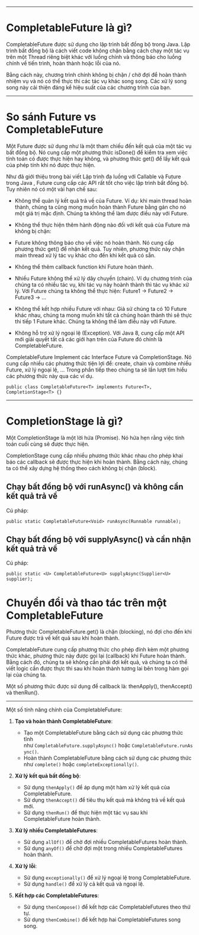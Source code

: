 
----
# CompletableFuture là gì?

CompletableFuture được sử dụng cho lập trình bất đồng bộ trong Java. Lập trình bất đồng bộ là cách viết code không chặn bằng cách chạy một tác vụ trên một Thread riêng biệt khác với luồng chính và thông báo cho luồng chính về tiến trình, hoàn thành hoặc lỗi của nó.

Bằng cách này, chương trình chính không bị chặn / chờ đợi để hoàn thành nhiệm vụ và nó có thể thực thi các tác vụ khác song song. Các xử lý song song này cải thiện đáng kể hiệu suất của các chương trình của bạn.

---
# So sánh Future vs CompletableFuture

Một Future được sử dụng như là một tham chiếu đến kết quả của một tác vụ bất đồng bộ. Nó cung cấp một phương thức isDone() để kiểm tra xem việc tính toán có được thực hiện hay không, và phương thức get() để lấy kết quả của phép tính khi nó được thực hiện.

Như đã giới thiệu trong bài viết Lập trình đa luồng với Callable và Future trong Java , Future cung cấp các API rất tốt cho việc lập trình bất đồng bộ. Tuy nhiên nó có một vài hạn chế sau:

- Không thể quản lý kết quả trả về của Future. Ví dụ: khi main thread hoàn thành, chúng ta cũng mong muốn hoàn thành Future bằng gán cho nó một giá trị mặc định. Chúng ta không thể làm được điều này với Future.
    
- Không thể thực hiện thêm hành động nào đối với kết quả của Future mà không bị chặn:
    

- Future không thông báo cho về việc nó hoàn thành. Nó cung cấp phương thức get() để nhận kết quả. Tuy nhiên, phương thức này chặn main thread xử lý tác vụ khác cho đến khi kết quả có sẵn.
    
- Không thể thêm callback function khi Future hoàn thành.
    

- Nhiều Future không thể xử lý dây chuyền (chain). Ví dụ chương trình của chúng ta có nhiều tác vụ, khi tác vụ này hoành thành thì tác vụ khác xử lý. Với Future chúng ta không thể thực hiện: Future1 -> Future2 -> Future3 -> …
    
- Không thể kết hợp nhiều Future với nhau: Giả sử chúng ta có 10 Future khác nhau, chúng ta mong muốn khi tất cả chúng hoàn thành thì sẽ thực thi tiếp 1 Future khác. Chúng ta không thể làm điều này với Future.
    
- Không hỗ trợ xử lý ngoại lệ (Exception). Với Java 8, cung cấp một API mới giải quyết tất cả các giới hạn trên của Future đó chính là CompletableFuture.
    

CompletableFuture Implement các Interface Future và CompletionStage. Nó cung cấp nhiều các phương thức tiện lợi để: create, chain và combine nhiều Future, xử lý ngoại lệ, … Trong phần tiếp theo chúng ta sẽ lần lượt tìm hiểu các phương thức này qua các ví dụ.

`public class CompletableFuture<T> implements Future<T>, CompletionStage<T> {}`

---
# CompletionStage là gì?

Một CompletionStage là một lời hứa (Promise). Nó hứa hẹn rằng việc tính toán cuối cùng sẽ được thực hiện.

CompletionStage cung cấp nhiều phương thức khác nhau cho phép khai báo các callback sẽ được thực hiện khi hoàn thành. Bằng cách này, chúng ta có thể xây dựng hệ thống theo cách không bị chặn (block).
## Chạy bất đồng bộ với runAsync() và không cần kết quả trả về

Cú pháp:

```none
public static CompletableFuture<Void> runAsync(Runnable runnable);
```

## Chạy bất đồng bộ với supplyAsync() và cần nhận kết quả trả về

Cú pháp:

```none
public static <U> CompletableFuture<U> supplyAsync(Supplier<U> supplier);
```


# Chuyển đổi và thao tác trên một CompletableFuture

Phương thức CompletableFuture.get() là chặn (blocking), nó đợi cho đến khi Future được trả về kết quả sau khi hoàn thành.

CompletableFuture cung cấp phương thức cho phép đính kèm một phương thức khác, phương thức này được gọi lại (callback) khi Future hoàn thành. Bằng cách đó, chúng ta sẽ không cần phải đợi kết quả, và chúng ta có thể viết logic cần được thực thi sau khi hoàn thành tương lai bên trong hàm gọi lại của chúng ta.

Một số phương thức được sử dụng để callback là: thenApply(), thenAccept() và thenRun().

---
Một số tính năng chính của CompletableFuture:

1. **Tạo và hoàn thành CompletableFuture**:
    
    - Tạo một CompletableFuture bằng cách sử dụng các phương thức tĩnh như `CompletableFuture.supplyAsync()` hoặc `CompletableFuture.runAsync()`.
    - Hoàn thành CompletableFuture bằng cách sử dụng các phương thức như `complete()` hoặc `completeExceptionally()`.
2. **Xử lý kết quả bất đồng bộ**:
    
    - Sử dụng `thenApply()` để áp dụng một hàm xử lý kết quả của CompletableFuture.
    - Sử dụng `thenAccept()` để tiêu thụ kết quả mà không trả về kết quả mới.
    - Sử dụng `thenRun()` để thực hiện một tác vụ sau khi CompletableFuture hoàn thành.
3. **Xử lý nhiều CompletableFutures**:
    
    - Sử dụng `allOf()` để chờ đợi nhiều CompletableFutures hoàn thành.
    - Sử dụng `anyOf()` để chờ đợi một trong nhiều CompletableFutures hoàn thành.
4. **Xử lý lỗi**:
    
    - Sử dụng `exceptionally()` để xử lý ngoại lệ trong CompletableFuture.
    - Sử dụng `handle()` để xử lý cả kết quả và ngoại lệ.
5. **Kết hợp các CompletableFutures**:
    
    - Sử dụng `thenCompose()` để kết hợp các CompletableFutures theo thứ tự.
    - Sử dụng `thenCombine()` để kết hợp hai CompletableFutures song song.

